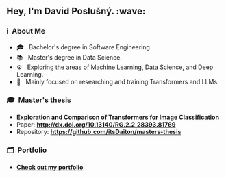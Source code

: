 <h2> Hey, I'm David Poslušný. :wave:</h2>

<h3> ℹ️ &nbsp;About Me </h3>

- 🎓 &nbsp; Bachelor's degree in Software Engineering.
- 📚 &nbsp; Master's degree in Data Science.
- ⚙ &nbsp; Exploring the areas of Machine Learning, Data Science, and Deep Learning.
- 🚀 &nbsp; Mainly focused on researching and training Transformers and LLMs.


<h3>🎓 &nbsp;Master's thesis</h3>  

- **Exploration and Comparison of Transformers for Image Classification**
- Paper: **http://dx.doi.org/10.13140/RG.2.2.28393.81769**
- Repository: **https://github.com/itsDaiton/masters-thesis**

<h3>🗂️ &nbsp;Portfolio</h3>

- <p align="left">
  <a href="https://davidposlusny.onrender.com/">
      <b>Check out my portfolio</b>
  </a>
</p>
